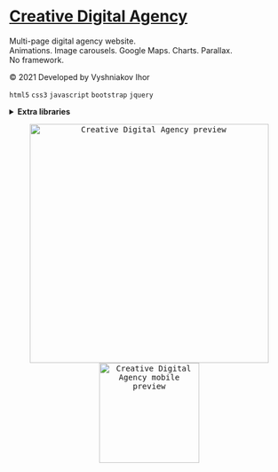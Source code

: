 # [Creative Digital Agency](https://ihorvyshniakov.github.io/mywork8/)
Multi-page digital agency website.
<br>Animations. Image carousels. Google Maps. Charts. Parallax.
<br>No framework.

© 2021 Developed by Vyshniakov Ihor

`html5` `css3` `javascript` `bootstrap` `jquery`
<br>

<details>
    <br>
    <summary><b>Extra libraries</b></summary>
  
  | Library name | Description |
  | --- | --- |
  | [`bootstrap`](https://github.com/twbs/bootstrap)                             | UI |
  | [`wow.js`](https://github.com/graingert/wow)                                 | Animations |
  | [`izotope`](https://github.com/metafizzy/isotope)                            | Filter & sorting |
  | [`gmaps`](https://github.com/hpneo/gmaps)                                    | Google Maps |
  | [`owl.carousel`](https://github.com/OwlCarousel2/OwlCarousel2)               | Image carousel |
  | [`jquery`](https://github.com/jquery/jquery)                                 | Functionality |
  | [`jquery.easy-pie-chart`](https://github.com/rendro/easy-pie-chart)          | Radial pie charts |
  | [`jquery.stellar`](https://github.com/markdalgleish/stellar.js)              | Parallax effect |
  | [`jquery.validate`](https://github.com/jquery-validation/jquery-validation)  | Form validation |
</details>

<p align="center">
<kbd><img src="https://github.com/user-attachments/assets/46d6b59f-2790-460b-9d24-60ab817986db" alt="Creative Digital Agency preview" width="430"/></kbd>
<kbd><img src="https://github.com/user-attachments/assets/ff63cadd-db48-42e8-b766-6feffd4b3412" alt="Creative Digital Agency mobile preview" width="180"/></kbd>
</p>
